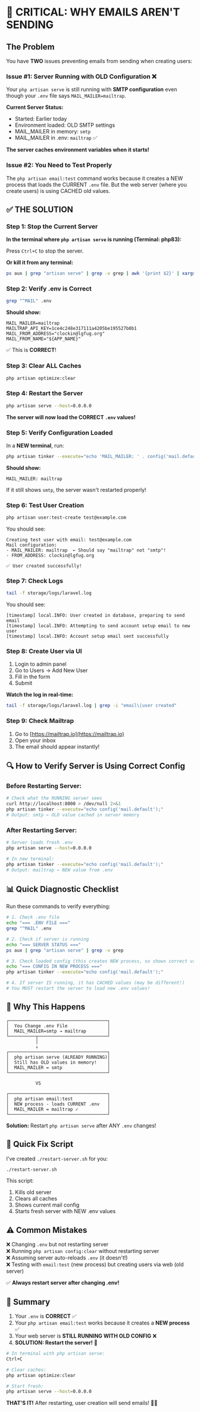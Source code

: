 # 🚨 CRITICAL: WHY EMAILS AREN'T SENDING

## The Problem

You have **TWO** issues preventing emails from sending when creating users:

### Issue #1: Server Running with OLD Configuration ❌

Your `php artisan serve` is still running with **SMTP configuration** even though your `.env` file says `MAIL_MAILER=mailtrap`.

**Current Server Status:**
- Started: Earlier today
- Environment loaded: OLD SMTP settings  
- MAIL_MAILER in memory: `smtp`
- MAIL_MAILER in .env: `mailtrap` ✅

**The server caches environment variables when it starts!**

### Issue #2: You Need to Test Properly

The `php artisan email:test` command works because it creates a NEW process that loads the CURRENT `.env` file. But the web server (where you create users) is using CACHED old values.

## ✅ THE SOLUTION

### Step 1: Stop the Current Server

**In the terminal where `php artisan serve` is running (Terminal: php83):**

Press `Ctrl+C` to stop the server.

**Or kill it from any terminal:**
```bash
ps aux | grep "artisan serve" | grep -v grep | awk '{print $2}' | xargs kill
```

### Step 2: Verify .env is Correct

```bash
grep "^MAIL" .env
```

**Should show:**
```
MAIL_MAILER=mailtrap
MAILTRAP_API_KEY=1ce4c248e317111a4205be195527b0b1
MAIL_FROM_ADDRESS="clockin@lgfug.org"
MAIL_FROM_NAME="${APP_NAME}"
```

✅ This is **CORRECT**!

### Step 3: Clear ALL Caches

```bash
php artisan optimize:clear
```

### Step 4: Restart the Server

```bash
php artisan serve --host=0.0.0.0
```

**The server will now load the CORRECT `.env` values!**

### Step 5: Verify Configuration Loaded

In a **NEW terminal**, run:

```bash
php artisan tinker --execute="echo 'MAIL_MAILER: ' . config('mail.default');"
```

**Should show:**
```
MAIL_MAILER: mailtrap
```

If it still shows `smtp`, the server wasn't restarted properly!

### Step 6: Test User Creation

```bash
php artisan user:test-create test@example.com
```

You should see:
```
Creating test user with email: test@example.com
Mail configuration:
- MAIL_MAILER: mailtrap  ← Should say "mailtrap" not "smtp"!
- FROM_ADDRESS: clockin@lgfug.org

✅ User created successfully!
```

### Step 7: Check Logs

```bash
tail -f storage/logs/laravel.log
```

You should see:
```
[timestamp] local.INFO: User created in database, preparing to send email
[timestamp] local.INFO: Attempting to send account setup email to new user
[timestamp] local.INFO: Account setup email sent successfully
```

### Step 8: Create User via UI

1. Login to admin panel
2. Go to Users → Add New User
3. Fill in the form
4. Submit

**Watch the log in real-time:**
```bash
tail -f storage/logs/laravel.log | grep -i "email\|user created"
```

### Step 9: Check Mailtrap

1. Go to [https://mailtrap.io](https://mailtrap.io)
2. Open your inbox
3. The email should appear instantly!

## 🔍 How to Verify Server is Using Correct Config

### Before Restarting Server:
```bash
# Check what the RUNNING server sees
curl http://localhost:8000 > /dev/null 2>&1
php artisan tinker --execute="echo config('mail.default');"
# Output: smtp ← OLD value cached in server memory
```

### After Restarting Server:
```bash
# Server loads fresh .env
php artisan serve --host=0.0.0.0

# In new terminal:
php artisan tinker --execute="echo config('mail.default');"
# Output: mailtrap ← NEW value from .env
```

## 📊 Quick Diagnostic Checklist

Run these commands to verify everything:

```bash
# 1. Check .env file
echo "=== .ENV FILE ==="
grep "^MAIL" .env

# 2. Check if server is running
echo "=== SERVER STATUS ==="
ps aux | grep "artisan serve" | grep -v grep

# 3. Check loaded config (this creates NEW process, so shows correct value)
echo "=== CONFIG IN NEW PROCESS ==="
php artisan tinker --execute="echo config('mail.default');"

# 4. If server IS running, it has CACHED values (may be different!)
# You MUST restart the server to load new .env values!
```

## 🎯 Why This Happens

```
┌─────────────────────────────────────┐
│  You Change .env File               │
│  MAIL_MAILER=smtp → mailtrap        │
└──────────┬──────────────────────────┘
           │
           ↓
┌─────────────────────────────────────┐
│  php artisan serve (ALREADY RUNNING)│
│  Still has OLD values in memory!    │
│  MAIL_MAILER = smtp                 │
└─────────────────────────────────────┘
           
           VS
           
┌─────────────────────────────────────┐
│  php artisan email:test             │
│  NEW process - loads CURRENT .env   │
│  MAIL_MAILER = mailtrap ✓           │
└─────────────────────────────────────┘
```

**Solution:** Restart `php artisan serve` after ANY `.env` changes!

## 🚀 Quick Fix Script

I've created `./restart-server.sh` for you:

```bash
./restart-server.sh
```

This script:
1. Kills old server
2. Clears all caches
3. Shows current mail config
4. Starts fresh server with NEW .env values

## ⚠️ Common Mistakes

❌ Changing `.env` but not restarting server  
❌ Running `php artisan config:clear` without restarting server  
❌ Assuming server auto-reloads `.env` (it doesn't!)  
❌ Testing with `email:test` (new process) but creating users via web (old server)

✅ **Always restart server after changing .env!**

## 📝 Summary

1. Your `.env` is **CORRECT** ✅
2. Your `php artisan email:test` works because it creates a **NEW process** ✅  
3. Your web server is **STILL RUNNING WITH OLD CONFIG** ❌
4. **SOLUTION: Restart the server!** 🔄

```bash
# In terminal with php artisan serve:
Ctrl+C

# Clear caches:
php artisan optimize:clear

# Start fresh:
php artisan serve --host=0.0.0.0
```

**THAT'S IT!** After restarting, user creation will send emails! 📧✨

